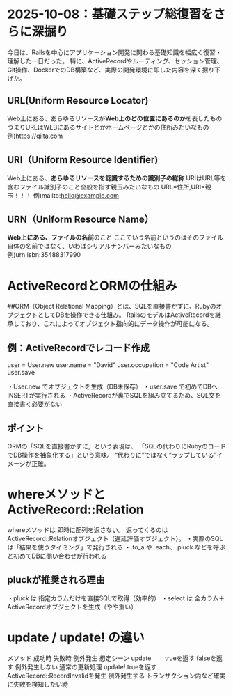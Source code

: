 # 2025-10-08：基礎ステップ総復習をさらに深掘り

今日は、Railsを中心にアプリケーション開発に関わる基礎知識を幅広く復習・理解した一日だった。
特に、ActiveRecordやルーティング、セッション管理、Git操作、DockerでのDB構築など、実際の開発環境に即した内容を深く掘り下げた。



## URL(Uniform Resource Locator)
Web上にある、あらゆるリソースが**Web上のどの位置にあるのか**を表したもの
つまりURLはWEBにあるサイトとかホームページとかの住所みたいなもの
例)https://qiita.com

## URI（Uniform Resource Identifier)
Web上にある、**あらゆるリソースを認識するための識別子の総称**
URIはURL等を含むファイル識別子のこと全般を指す親玉みたいなもの
URL=住所,URI=親玉！！！
例)mailto:hello@example.com

## URN（Uniform Resource Name）
**Web上にある、ファイルの名前**のこと
ここでいう名前というのはそのファイル自体の名前ではなく、いわばシリアルナンバーみたいなもの
例)urn:isbn:35488317990



#  ActiveRecordとORMの仕組み

##ORM（Object Relational Mapping）とは、SQLを直接書かずに、RubyのオブジェクトとしてDBを操作できる仕組み。
RailsのモデルはActiveRecordを継承しており、これによってオブジェクト指向的にデータ操作が可能になる。

## 例：ActiveRecordでレコード作成
user = User.new
user.name = "David"
user.occupation = "Code Artist"
user.save

・User.new でオブジェクトを生成（DB未保存）
・user.save で初めてDBへINSERTが実行される
・ActiveRecordが裏でSQLを組み立てるため、SQL文を直接書く必要がない

## ポイント
ORMの「SQLを直接書かずに」という表現は、
「SQLの代わりにRubyのコードでDB操作を抽象化する」という意味。
“代わりに”ではなく“ラップしている”イメージが正確。



# whereメソッドとActiveRecord::Relation

whereメソッドは 即時に配列を返さない。
返ってくるのは ActiveRecord::Relationオブジェクト（遅延評価オブジェクト）。
・実際のSQLは「結果を使うタイミング」で発行される
・.to_a や .each、.pluck などを呼ぶと初めてDBに問い合わせが行われる

## pluckが推奨される理由
・pluck は 指定カラムだけを直接SQLで取得（効率的）
・select は 全カラム＋ActiveRecordオブジェクトを生成（やや重い）



# update / update! の違い

メソッド    成功時       失敗時                             例外発生         想定シーン
update 　　trueを返す   falseを返す                         例外発生しない   通常の更新処理
update!   trueを返す   ActiveRecord::RecordInvalidを発生   例外発生する     トランザクション内など確実に失敗を検知したい時